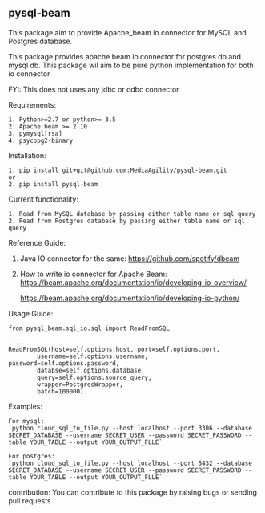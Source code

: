 ## pysql-beam

This package aim to provide Apache_beam io connector for MySQL and Postgres database.


This package provides apache beam io connector for postgres db and mysql db.
This package wil aim to be pure python implementation for both io connector

FYI: This does not uses any jdbc or odbc connector

Requirements:

    1. Python>=2.7 or python>= 3.5
    2. Apache beam >= 2.10
    3. pymysql[rsa]
    4. psycopg2-binary


Installation:
    
    1. pip install git+git@github.com:MediaAgility/pysql-beam.git
    or 
    2. pip install pysql-beam


Current functionality:

    1. Read from MySQL database by passing either table name or sql query
    2. Read from Postgres database by passing either table name or sql query


Reference Guide:

1. Java IO connector for the same:
    https://github.com/spotify/dbeam

2. How to write io connector for Apache Beam:
    https://beam.apache.org/documentation/io/developing-io-overview/
    
    https://beam.apache.org/documentation/io/developing-io-python/

Usage Guide:
```
from pysql_beam.sql_io.sql import ReadFromSQL

....
ReadFromSQL(host=self.options.host, port=self.options.port,
        username=self.options.username, password=self.options.password,
        databse=self.options.database,
        query=self.options.source_query,
        wrapper=PostgresWrapper,
        batch=100000)

```
Examples:

    For mysql:
    `python cloud_sql_to_file.py --host localhost --port 3306 --database SECRET_DATABASE --username SECRET_USER --password SECRET_PASSWORD --table YOUR_TABLE --output YOUR_OUTPUT_FLLE`

    For postgres:
    `python cloud_sql_to_file.py --host localhost --port 5432 --database SECRET_DATABASE --username SECRET_USER --password SECRET_PASSWORD --table YOUR_TABLE --output YOUR_OUTPUT_FLLE`


contribution:
    You can contribute to this package by raising bugs or sending pull requests
